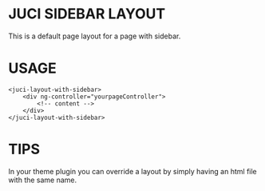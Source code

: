JUCI SIDEBAR LAYOUT
===================

This is a default page layout for a page with sidebar. 

USAGE
=====

	<juci-layout-with-sidebar>
		<div ng-controller="yourpageController">
			<!-- content -->
		</div>
	</juci-layout-with-sidebar>

TIPS
====

In your theme plugin you can override a layout by simply having an html file with the same name.  
